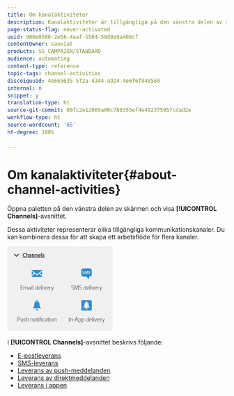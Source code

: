 ```yaml
---
title: Om kanalaktiviteter
description: Kanalaktiviteter är tillgängliga på den vänstra delen av skärmen
page-status-flag: never-activated
uuid: 900e0580-2e56-4aaf-b584-58d8e9a408cf
contentOwner: sauviat
products: SG_CAMPAIGN/STANDARD
audience: automating
content-type: reference
topic-tags: channel-activities
discoiquuid: 4e665635-5f2a-4344-a924-4e6f6f848568
internal: n
snippet: y
translation-type: ht
source-git-commit: 00fc2e12669a00c788355ef4e492375957cdad2e
workflow-type: ht
source-wordcount: '65'
ht-degree: 100%

---
```



# Om kanalaktiviteter{#about-channel-activities}

Öppna paletten på den vänstra delen av skärmen och visa **[!UICONTROL Channels]**-avsnittet.

Dessa aktiviteter representerar olika tillgängliga kommunikationskanaler. Du kan kombinera dessa för att skapa ett arbetsflöde för flera kanaler.

![](assets/wkf_channels_activities.png)

I **[!UICONTROL Channels]**-avsnittet beskrivs följande:

* [E-postleverans](../../automating/using/email-delivery.md)
* [SMS-leverans](../../automating/using/sms-delivery.md)
* [Leverans av push-meddelanden](../../automating/using/push-notification-delivery.md)
* [Leverans av direktmeddelanden](../../automating/using/direct-mail-delivery.md)
* [Leverans i appen](../../automating/using/in-app-delivery.md)

